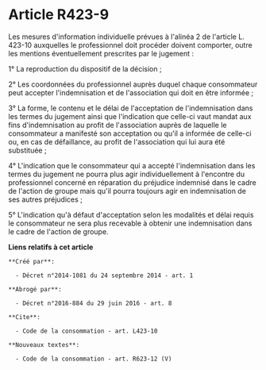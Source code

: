 # Article R423-9

Les mesures d'information individuelle prévues à l'alinéa 2 de l'article L. 423-10 auxquelles le professionnel doit procéder
doivent comporter, outre les mentions éventuellement prescrites par le jugement : 

1° La reproduction du dispositif de la décision ; 

2° Les coordonnées du professionnel auprès duquel chaque consommateur peut accepter l'indemnisation et de l'association qui
doit en être informée ; 

3° La forme, le contenu et le délai de l'acceptation de l'indemnisation dans les termes du jugement ainsi que l'indication
que celle-ci vaut mandat aux fins d'indemnisation au profit de l'association auprès de laquelle le consommateur a manifesté
son acceptation ou qu'il a informée de celle-ci ou, en cas de défaillance, au profit de l'association qui lui aura été
substituée ; 

4° L'indication que le consommateur qui a accepté l'indemnisation dans les termes du jugement ne pourra plus agir
individuellement à l'encontre du professionnel concerné en réparation du préjudice indemnisé dans le cadre de l'action de
groupe mais qu'il pourra toujours agir en indemnisation de ses autres préjudices ; 

5° L'indication qu'à défaut d'acceptation selon les modalités et délai requis le consommateur ne sera plus recevable à
obtenir une indemnisation dans le cadre de l'action de groupe.

**Liens relatifs à cet article**

	**Créé par**:

	  - Décret n°2014-1081 du 24 septembre 2014 - art. 1

	**Abrogé par**:

	  - Décret n°2016-884 du 29 juin 2016 - art. 8

	**Cite**:

	  - Code de la consommation - art. L423-10

	**Nouveaux textes**:

	  - Code de la consommation - art. R623-12 (V)
